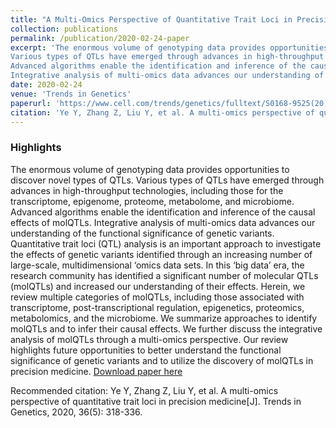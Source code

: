 ```yaml
---
title: "A Multi-Omics Perspective of Quantitative Trait Loci in Precision Medicine"
collection: publications
permalink: /publication/2020-02-24-paper
excerpt: 'The enormous volume of genotyping data provides opportunities to discover novel types of QTLs.
Various types of QTLs have emerged through advances in high-throughput technologies, including those for the transcriptome, epigenome, proteome, metabolome, and microbiome.
Advanced algorithms enable the identification and inference of the causal effects of molQTLs.
Integrative analysis of multi-omics data advances our understanding of the functional significance of genetic variants.'
date: 2020-02-24
venue: 'Trends in Genetics'
paperurl: 'https://www.cell.com/trends/genetics/fulltext/S0168-9525(20)30025-1'
citation: 'Ye Y, Zhang Z, Liu Y, et al. A multi-omics perspective of quantitative trait loci in precision medicine[J]. Trends in Genetics, 2020, 36(5): 318-336.'
---
```

### Highlights
The enormous volume of genotyping data provides opportunities to discover novel types of QTLs.
Various types of QTLs have emerged through advances in high-throughput technologies, including those for the transcriptome, epigenome, proteome, metabolome, and microbiome.
Advanced algorithms enable the identification and inference of the causal effects of molQTLs.
Integrative analysis of multi-omics data advances our understanding of the functional significance of genetic variants.
Quantitative trait loci (QTL) analysis is an important approach to investigate the effects of genetic variants identified through an increasing number of large-scale, multidimensional ‘omics data sets. In this ‘big data’ era, the research community has identified a significant number of molecular QTLs (molQTLs) and increased our understanding of their effects. Herein, we review multiple categories of molQTLs, including those associated with transcriptome, post-transcriptional regulation, epigenetics, proteomics, metabolomics, and the microbiome. We summarize approaches to identify molQTLs and to infer their causal effects. We further discuss the integrative analysis of molQTLs through a multi-omics perspective. Our review highlights future opportunities to better understand the functional significance of genetic variants and to utilize the discovery of molQTLs in precision medicine.
[Download paper here](https://www.sciencedirect.com/science/article/pii/S0168952520300251/pdfft?md5=afeed99bc9354ec3d721384999601e2e&pid=1-s2.0-S0168952520300251-main.pdf)

Recommended citation: Ye Y, Zhang Z, Liu Y, et al. A multi-omics perspective of quantitative trait loci in precision medicine[J]. Trends in Genetics, 2020, 36(5): 318-336.
